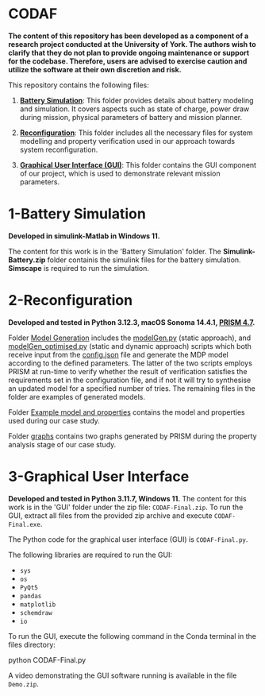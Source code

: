 # CODAF
**The content of this repository has been developed as a component of a research project conducted at the University of York. The authors wish to clarify that they do not plan to provide ongoing maintenance or support for the codebase. Therefore, users are advised to exercise caution and utilize the software at their own discretion and risk.**

This repository contains the following files:

1. **[Battery Simulation](Battery%20Simulation)**: This folder provides details about battery modeling and simulation. It covers aspects such as state of charge, power draw during mission, physical parameters of battery and mission planner.

2. **[Reconfiguration](Reconfiguration)**: This folder includes all the necessary files for system modelling and property verification used in our approach towards system reconfiguration.

3. **[Graphical User Interface (GUI)](GUI)**: This folder contains the GUI component of our project, which is used to demonstrate relevant mission parameters.

# 1-Battery Simulation
**Developed in simulink-Matlab in Windows 11.**

The content for this work is in the 'Battery Simulation' folder. The **Simulink-Battery.zip** folder containis the simulink files for the battery simulation. **Simscape** is required to run the simulation.

# 2-Reconfiguration
**Developed and tested in Python 3.12.3, macOS Sonoma 14.4.1, [PRISM 4.7](https://www.prismmodelchecker.org/).**

Folder [Model Generation](Reconfiguration/Model%20Generation/) includes the [modelGen.py](Reconfiguration/Model%20Generation/modelGen.py) (static approach), and [modelGen_optimised.py](Reconfiguration/Model%20Generation/modelGen_optimised.py) (static and dynamic approach) scripts which both receive input from the [config.json](Reconfiguration/Model%20Generation/config.json) file and generate the MDP model according to the defined parameters. The latter of the two scripts employs PRISM at run-time to verify whether the result of verification satisfies the requirements set in the configuration file, and if not it will try to synthesise an updated model for a specified number of tries. The remaining files in the folder are examples of generated models.

Folder [Example model and properties](Reconfiguration/Example%20model%20and%20properties/) contains the model and properties used during our case study.

Folder [graphs](Reconfiguration/graphs/) contains two graphs generated by PRISM during the property analysis stage of our case study. 

# 3-Graphical User Interface
**Developed and tested in Python 3.11.7, Windows 11.**
The content for this work is in the 'GUI' folder under the zip file: `CODAF-Final.zip`.
To run the GUI, extract all files from the provided zip archive and execute `CODAF-Final.exe`.

The Python code for the graphical user interface (GUI) is `CODAF-Final.py`. 

The following libraries are required to run the GUI:
- `sys`
- `os`
- `PyQt5`
- `pandas`
- `matplotlib`
- `schemdraw`
- `io`

To run the GUI, execute the following command in the Conda terminal in the files directory:

python CODAF-Final.py

A video demonstrating the GUI software running is available in the file `Demo.zip`.


